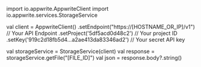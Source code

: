 import io.appwrite.AppwriteClient
import io.appwrite.services.StorageService

val client = AppwriteClient()
  .setEndpoint("https://[HOSTNAME_OR_IP]/v1") // Your API Endpoint
  .setProject('5df5acd0d48c2') // Your project ID
  .setKey('919c2d18fb5d4...a2ae413da83346ad2') // Your secret API key

val storageService = StorageService(client)
val response = storageService.getFile("[FILE_ID]")
val json = response.body?.string()